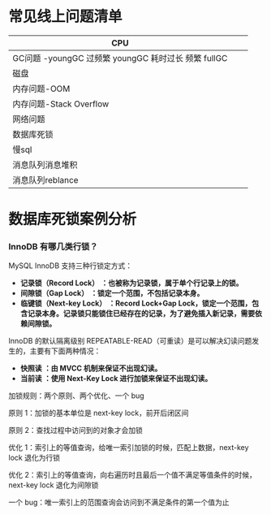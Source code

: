 # 常见线上问题清单



| CPU                                                  |      |      |
| ---------------------------------------------------- | ---- | ---- |
| GC问题 -youngGC 过频繁  youngGC 耗时过长 频繁 fullGC |      |      |
| 磁盘                                                 |      |      |
| 内存问题-OOM                                         |      |      |
| 内存问题-Stack Overflow                              |      |      |
| 网络问题                                             |      |      |
| 数据库死锁                                           |      |      |
| 慢sql                                                |      |      |
| 消息队列消息堆积                                     |      |      |
| 消息队列reblance                                     |      |      |



# 数据库死锁案例分析



### **InnoDB 有哪几类行锁？**

MySQL InnoDB 支持三种行锁定方式：

- **记录锁（Record Lock）** **：也被称为记录锁，属于单个行记录上的锁。**
- **间隙锁（Gap Lock）** **：锁定一个范围，不包括记录本身。**
- **临键锁（Next-key Lock）** **：Record Lock+Gap Lock，锁定一个范围，包含记录本身。记录锁只能锁住已经存在的记录，为了避免插入新记录，需要依赖间隙锁。**

InnoDB 的默认隔离级别 REPEATABLE-READ（可重读）是可以解决幻读问题发生的，主要有下面两种情况：

- **快照读** **：由 MVCC 机制来保证不出现幻读。**
- **当前读** **：使用 Next-Key Lock 进行加锁来保证不出现幻读。**



加锁规则：两个原则、两个优化、一个 bug

原则 1：加锁的基本单位是 next-key lock，前开后闭区间

原则 2：查找过程中访问到的对象才会加锁

优化 1：索引上的等值查询，给唯一索引加锁的时候，匹配上数据，next-key lock 退化为行锁

优化 2：索引上的等值查询，向右遍历时且最后一个值不满足等值条件的时候，next-key lock 退化为间隙锁

一个 bug：唯一索引上的范围查询会访问到不满足条件的第一个值为止



